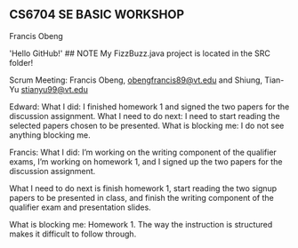 ## CS6704 SE BASIC WORKSHOP
Francis Obeng

'Hello GitHub!'      ## NOTE My FizzBuzz.java project is located in the SRC folder!



Scrum Meeting: Francis Obeng, obengfrancis89@vt.edu and Shiung, Tian-Yu stianyu99@vt.edu

Edward: 
What I did:  I finished homework 1 and signed the two papers for the discussion assignment. 
What I need to do next: I need to start reading the selected papers chosen to be presented. 
What is blocking me: I do not see anything blocking me.

Francis:
What I did:  I’m working on the writing component of the qualifier exams, I’m working on homework 1, 
and I signed up the two papers for the discussion assignment. 

What I need to do next is finish homework 1, start reading the two signup papers to be presented in class, 
and finish the writing component of the qualifier exam and presentation slides.

What is blocking me: Homework 1. The way the instruction is structured makes it difficult to follow through.


